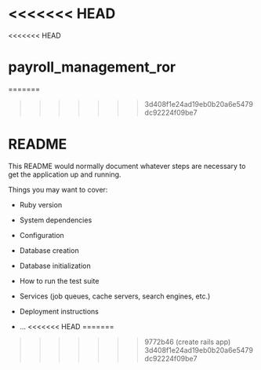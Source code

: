 <<<<<<< HEAD
=======
<<<<<<< HEAD
# payroll_management_ror
=======
>>>>>>> 3d408f1e24ad19eb0b20a6e5479dc92224f09be7
# README

This README would normally document whatever steps are necessary to get the
application up and running.

Things you may want to cover:

* Ruby version

* System dependencies

* Configuration

* Database creation

* Database initialization

* How to run the test suite

* Services (job queues, cache servers, search engines, etc.)

* Deployment instructions

* ...
<<<<<<< HEAD
=======
>>>>>>> 9772b46 (create rails app)
>>>>>>> 3d408f1e24ad19eb0b20a6e5479dc92224f09be7

